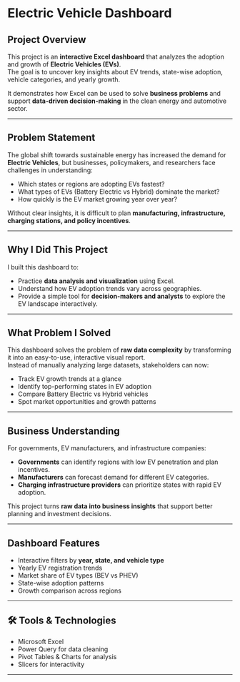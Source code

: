 # Electric Vehicle Dashboard

##  Project Overview
This project is an **interactive Excel dashboard** that analyzes the adoption and growth of **Electric Vehicles (EVs)**.  
The goal is to uncover key insights about EV trends, state-wise adoption, vehicle categories, and yearly growth.  

It demonstrates how Excel can be used to solve **business problems** and support **data-driven decision-making** in the clean energy and automotive sector.

---

##  Problem Statement
The global shift towards sustainable energy has increased the demand for **Electric Vehicles**, but businesses, policymakers, and researchers face challenges in understanding:  
- Which states or regions are adopting EVs fastest?  
- What types of EVs (Battery Electric vs Hybrid) dominate the market?  
- How quickly is the EV market growing year over year?  

Without clear insights, it is difficult to plan **manufacturing, infrastructure, charging stations, and policy incentives**.  

---

##  Why I Did This Project
I built this dashboard to:  
- Practice **data analysis and visualization** using Excel.  
- Understand how EV adoption trends vary across geographies.  
- Provide a simple tool for **decision-makers and analysts** to explore the EV landscape interactively.  

---

##  What Problem I Solved
This dashboard solves the problem of **raw data complexity** by transforming it into an easy-to-use, interactive visual report.  
Instead of manually analyzing large datasets, stakeholders can now:  
- Track EV growth trends at a glance  
- Identify top-performing states in EV adoption  
- Compare Battery Electric vs Hybrid vehicles  
- Spot market opportunities and growth patterns  

---

##  Business Understanding
For governments, EV manufacturers, and infrastructure companies:  
- **Governments** can identify regions with low EV penetration and plan incentives.  
- **Manufacturers** can forecast demand for different EV categories.  
- **Charging infrastructure providers** can prioritize states with rapid EV adoption.  

This project turns **raw data into business insights** that support better planning and investment decisions.  

---

##  Dashboard Features
- Interactive filters by **year, state, and vehicle type**  
- Yearly EV registration trends  
- Market share of EV types (BEV vs PHEV)  
- State-wise adoption patterns  
- Growth comparison across regions  

---

## 🛠 Tools & Technologies
- Microsoft Excel  
- Power Query for data cleaning  
- Pivot Tables & Charts for analysis  
- Slicers for interactivity  

---

